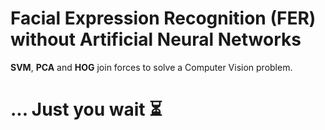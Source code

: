 # Facial Expression Recognition (FER) without Artificial Neural Networks
**SVM**, **PCA** and **HOG** join forces to solve a Computer Vision problem.

# ... Just you wait :hourglass_flowing_sand: